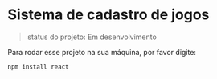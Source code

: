 <h1>Sistema de cadastro de jogos</h1>

> status do projeto: Em desenvolvimento

Para rodar esse projeto na sua máquina, por favor digite:

```
npm install react
```
